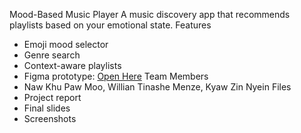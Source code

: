 Mood-Based Music Player
A music discovery app that recommends playlists based on your emotional state.
 Features
- Emoji mood selector
- Genre search
- Context-aware playlists
- Figma prototype: [Open Here](https://www.figma.com/...)
 Team Members
- Naw Khu Paw Moo, Willian Tinashe Menze, Kyaw Zin Nyein
Files
- Project report
- Final slides
- Screenshots
